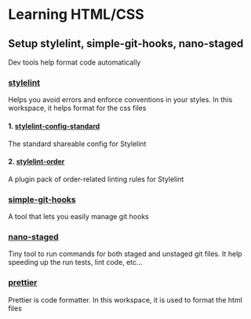# Learning HTML/CSS

## Setup stylelint, simple-git-hooks, nano-staged
Dev tools help format code automatically

### [stylelint](https://github.com/stylelint/stylelint) 
Helps you avoid errors and enforce conventions in your styles. In this workspace, it helps format for the css files

#### 1. [stylelint-config-standard](https://github.com/stylelint/stylelint-config-standard/blob/main/index.js)
The standard shareable config for Stylelint

#### 2. [stylelint-order](https://github.com/hudochenkov/stylelint-order)
A plugin pack of order-related linting rules for Stylelint

### [simple-git-hooks](https://www.npmjs.com/package/simple-git-hooks)
A tool that lets you easily manage git hooks

### [nano-staged](https://www.npmjs.com/package/nano-staged)
Tiny tool to run commands for both staged and unstaged git files. It help speeding up the run tests, lint code, etc...

### [prettier](https://www.npmjs.com/package/prettier)
Prettier is code formatter. In this workspace, it is used to format the html files